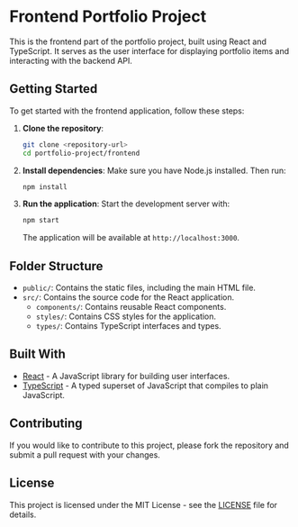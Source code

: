 # Frontend Portfolio Project

This is the frontend part of the portfolio project, built using React and TypeScript. It serves as the user interface for displaying portfolio items and interacting with the backend API.

## Getting Started

To get started with the frontend application, follow these steps:

1. **Clone the repository**:
   ```bash
   git clone <repository-url>
   cd portfolio-project/frontend
   ```

2. **Install dependencies**:
   Make sure you have Node.js installed. Then run:
   ```bash
   npm install
   ```

3. **Run the application**:
   Start the development server with:
   ```bash
   npm start
   ```

   The application will be available at `http://localhost:3000`.

## Folder Structure

- `public/`: Contains the static files, including the main HTML file.
- `src/`: Contains the source code for the React application.
  - `components/`: Contains reusable React components.
  - `styles/`: Contains CSS styles for the application.
  - `types/`: Contains TypeScript interfaces and types.

## Built With

- [React](https://reactjs.org/) - A JavaScript library for building user interfaces.
- [TypeScript](https://www.typescriptlang.org/) - A typed superset of JavaScript that compiles to plain JavaScript.

## Contributing

If you would like to contribute to this project, please fork the repository and submit a pull request with your changes.

## License

This project is licensed under the MIT License - see the [LICENSE](LICENSE) file for details.